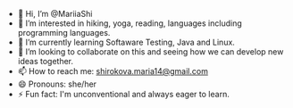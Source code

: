 - 👋 Hi, I’m @MariiaShi
- 👀 I’m interested in hiking, yoga, reading, languages including programming languages.
- 🌱 I’m currently learning Softaware Testing, Java and Linux.
- 💞️ I’m looking to collaborate on this and seeing how we can develop new ideas together.
- 📫 How to reach me: shirokova.maria14@gmail.com
- 😄 Pronouns: she/her
- ⚡ Fun fact: I'm unconventional and always eager to learn. 

<!---
MariiaShi/MariiaShi is a ✨ special ✨ repository because its `README.md` (this file) appears on your GitHub profile.
You can click the Preview link to take a look at your changes.
--->
